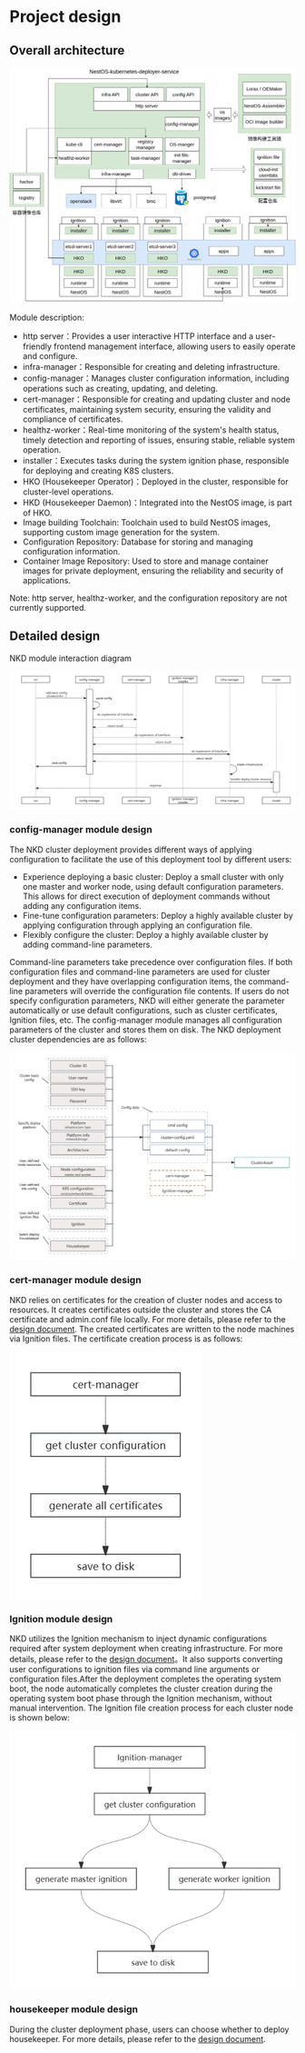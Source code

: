 # Project design

## Overall architecture

![arch](./figures/overall_arch.jpg)

Module description:
- http server：Provides a user interactive HTTP interface and a user-friendly frontend management interface, allowing users to easily operate and configure.
- infra-manager：Responsible for creating and deleting infrastructure.
- config-manager：Manages cluster configuration information, including operations such as creating, updating, and deleting.
- cert-manager：Responsible for creating and updating cluster and node certificates, maintaining system security, ensuring the validity and compliance of certificates.
- healthz-worker：Real-time monitoring of the system's health status, timely detection and reporting of issues, ensuring stable, reliable system operation.
- installer：Executes tasks during the system ignition phase, responsible for deploying and creating K8S clusters.
- HKO (Housekeeper Operator)：Deployed in the cluster, responsible for cluster-level operations.
- HKD (Housekeeper Daemon)：Integrated into the NestOS image, is part of HKO.
- Image building Toolchain: Toolchain used to build NestOS images, supporting custom image generation for the system.
- Configuration Repository: Database for storing and managing configuration information.
- Container Image Repository: Used to store and manage container images for private deployment, ensuring the reliability and security of applications.

Note: http server, healthz-worker, and the configuration repository are not currently supported.

## Detailed design
NKD module interaction diagram

![detailed_design](/docs/en/figures/detailed_design.jpg)

### config-manager module design
The NKD cluster deployment provides different ways of applying configuration to facilitate the use of this deployment tool by different users:
 - Experience deploying a basic cluster: Deploy a small cluster with only one master and worker node, using default configuration parameters. This allows for direct execution of deployment commands without adding any configuration items.
 - Fine-tune configuration parameters: Deploy a highly available cluster by applying configuration through applying an configuration file.
 - Flexibly configure the cluster: Deploy a highly available cluster by adding command-line parameters.

Command-line parameters take precedence over configuration files. If both configuration files and command-line parameters are used for cluster deployment and they have overlapping configuration items, the command-line parameters will override the configuration file contents.
If users do not specify configuration parameters, NKD will either generate the parameter automatically or use default configurations, such as cluster certificates, Ignition files, etc. The config-manager module manages all configuration parameters of the cluster and stores them on disk. The NKD deployment cluster dependencies are as follows:

![config_manager_design](/docs/en/figures/config_manager_design.jpg)

### cert-manager module design
NKD relies on certificates for the creation of cluster nodes and access to resources. It creates certificates outside the cluster and stores the CA certificate and admin.conf file locally. For more details, please refer to the [design document](./certmanager_design.md). The created certificates are written to the node machines via Ignition files. The certificate creation process is as follows:

![certmanager_design](/docs/en/figures/certmanager_design.jpg)

### Ignition module design
NKD utilizes the Ignition mechanism to inject dynamic configurations required after system deployment when creating infrastructure. For more details, please refer to the [design document](./ignition_design.md)。It also supports converting user configurations to ignition files via command line arguments or configuration files.After the deployment completes the operating system boot, the node automatically completes the cluster creation during the operating system boot phase through the Ignition mechanism, without manual intervention. The Ignition file creation process for each cluster node is shown below:

![ignition_design](/docs/en/figures/ignition_design.jpg)

### housekeeper module design
During the cluster deployment phase, users can choose whether to deploy housekeeper.
For more details, please refer to the [design document](./housekeeper_design.md).
